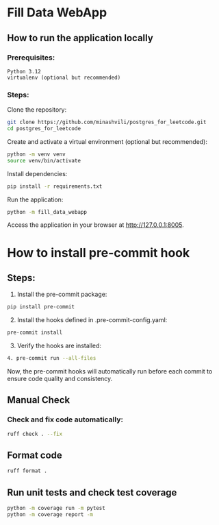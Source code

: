 # Fill Data WebApp

## How to run the application locally
### Prerequisites:
```
Python 3.12
virtualenv (optional but recommended)
```

### Steps:

Clone the repository:
``` bash
git clone https://github.com/minashvili/postgres_for_leetcode.git
cd postgres_for_leetcode
```

Create and activate a virtual environment (optional but recommended): 
``` bash
python -m venv venv
source venv/bin/activate
```

Install dependencies:
``` bash
pip install -r requirements.txt
```

Run the application:  
``` bash
python -m fill_data_webapp
```

Access the application in your browser at http://127.0.0.1:8005.  

# How to install pre-commit hook
## Steps:
1. Install the pre-commit package:  
``` bash
pip install pre-commit
```
2. Install the hooks defined in .pre-commit-config.yaml:  
``` bash
pre-commit install
```
3. Verify the hooks are installed:  
``` bash
4. pre-commit run --all-files
```
Now, the pre-commit hooks will automatically run before each commit to ensure code quality and consistency.

## Manual Check

### Check and fix code automatically:
```bash
ruff check . --fix
```

## Format code
``` bash
ruff format .
```

## Run unit tests and check test coverage
``` bash
python -m coverage run -m pytest
python -m coverage report -m 
```
